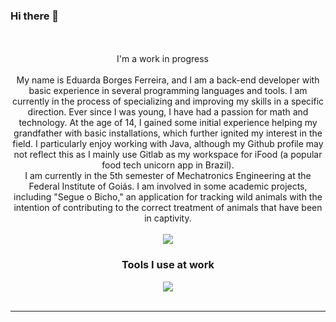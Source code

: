 ### Hi there 👋

<!--
**EduardaBorg/eduardaborg** is a ✨ _special_ ✨ repository because its `README.md` (this file) appears on your GitHub profile.

Here are some ideas to get you started:

- 🔭 I’m currently working on ...
- 🌱 I’m currently learning ...
- 👯 I’m looking to collaborate on ...
- 🤔 I’m looking for help with ...
- 💬 Ask me about ...
- 📫 How to reach me: ...
- 😄 Pronouns: ...
- ⚡ Fun fact: ...
-->


<br/>
<br/>

<div align="center">I'm a work in progress <img src="https://cdn-icons-png.flaticon.com/512/4803/4803405.png" width="13"/><br/><br/>My name is Eduarda Borges Ferreira, and I am a back-end developer with basic experience in several programming languages and tools. I am currently in the process of specializing and improving my skills in a specific direction. Ever since I was young, I have had a passion for math and technology. At the age of 14, I gained some initial experience helping my grandfather with basic installations, which further ignited my interest in the field. I particularly enjoy working with Java, although my Github profile may not reflect this as I mainly use Gitlab as my workspace for iFood (a popular food tech unicorn app in Brazil).
    <br/>
    I am currently in the 5th semester of Mechatronics Engineering at the Federal Institute of Goiás. I am involved in some academic projects, including "Segue o Bicho," an application for tracking wild animals with the intention of contributing to the correct treatment of animals that have been in captivity.</div>
<br/>


    
<div align="center">
    <a href="https://www.linkedin.com/in/eduardaborg/">
        <img src="https://img.shields.io/badge/LinkedIn-000?style=for-the-badge&logo=linkedin&logoColor=white"/>
    </a>
</div>

<div align="center">
    <h3 align="center">Tools I use at work</h3>
    <div display="flex">
        <img src="https://img.shields.io/badge/Git-231F20?style=for-the-badge&logo=Apache%20Kafka&logoColor=white" />
    </div>    
</div>
    

<br/>
<hr/>
